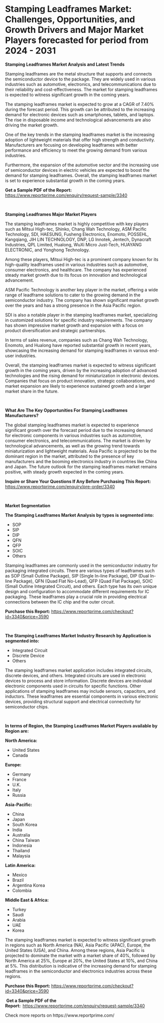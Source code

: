 <p><h1>Stamping Leadframes Market: Challenges, Opportunities, and Growth Drivers and Major Market Players forecasted for period from 2024 - 2031</h1></p><p><strong>Stamping Leadframes Market Analysis and Latest Trends</strong></p>
<p><p>Stamping leadframes are the metal structure that supports and connects the semiconductor device to the package. They are widely used in various industries such as automotive, electronics, and telecommunications due to their reliability and cost-effectiveness. The market for stamping leadframes is expected to witness significant growth in the coming years.</p><p>The stamping leadframes market is expected to grow at a CAGR of 7.40% during the forecast period. This growth can be attributed to the increasing demand for electronic devices such as smartphones, tablets, and laptops. The rise in disposable income and technological advancements are also driving the market growth.</p><p>One of the key trends in the stamping leadframes market is the increasing adoption of lightweight materials that offer high strength and conductivity. Manufacturers are focusing on developing leadframes with better performance and efficiency to meet the growing demand from various industries.</p><p>Furthermore, the expansion of the automotive sector and the increasing use of semiconductor devices in electric vehicles are expected to boost the demand for stamping leadframes. Overall, the stamping leadframes market is set to experience substantial growth in the coming years.</p></p>
<p><strong>Get a Sample PDF of the Report:&nbsp;</strong> <a href="https://www.reportprime.com/enquiry/request-sample/3340">https://www.reportprime.com/enquiry/request-sample/3340</a></p>
<p>&nbsp;</p>
<p><strong>Stamping Leadframes Major Market Players</strong></p>
<p><p>The stamping leadframes market is highly competitive with key players such as Mitsui High-tec, Shinko, Chang Wah Technology, ASM Pacific Technology, SDI, HAESUNG, Fusheng Electronics, Enomoto, POSSEHL, Kangqiang, JIH LIN TECHNOLOGY, DNP, LG Innotek, Jentech, Dynacraft Industries, QPL Limited, Hualong, WuXi Micro Just-Tech, HUAYANG ELECTRONIC, and Yonghong Technology.</p><p>Among these players, Mitsui High-tec is a prominent company known for its high-quality leadframes used in various industries such as automotive, consumer electronics, and healthcare. The company has experienced steady market growth due to its focus on innovation and technological advancement.</p><p>ASM Pacific Technology is another key player in the market, offering a wide range of leadframe solutions to cater to the growing demand in the semiconductor industry. The company has shown significant market growth over the years and has a strong presence in the Asia Pacific region.</p><p>SDI is also a notable player in the stamping leadframes market, specializing in customized solutions for specific industry requirements. The company has shown impressive market growth and expansion with a focus on product diversification and strategic partnerships.</p><p>In terms of sales revenue, companies such as Chang Wah Technology, Enomoto, and Hualong have reported substantial growth in recent years, showcasing the increasing demand for stamping leadframes in various end-user industries.</p><p>Overall, the stamping leadframes market is expected to witness significant growth in the coming years, driven by the increasing adoption of advanced technologies and the rising demand for miniaturization in electronic devices. Companies that focus on product innovation, strategic collaborations, and market expansion are likely to experience sustained growth and a larger market share in the future.</p></p>
<p>&nbsp;</p>
<p><strong>What Are The Key Opportunities For Stamping Leadframes Manufacturers?</strong></p>
<p><p>The global stamping leadframes market is expected to experience significant growth over the forecast period due to the increasing demand for electronic components in various industries such as automotive, consumer electronics, and telecommunications. The market is driven by technological advancements, as well as the growing trend towards miniaturization and lightweight materials. Asia Pacific is projected to be the dominant region in the market, attributed to the presence of key manufacturers and the booming electronics industry in countries like China and Japan. The future outlook for the stamping leadframes market remains positive, with steady growth expected in the coming years.</p></p>
<p><strong>Inquire or Share Your Questions If Any Before Purchasing This Report:</strong> <a href="https://www.reportprime.com/enquiry/pre-order/3340">https://www.reportprime.com/enquiry/pre-order/3340</a></p>
<p>&nbsp;</p>
<p><strong>Market Segmentation</strong></p>
<p><strong>The Stamping Leadframes Market Analysis by types is segmented into:</strong></p>
<p><ul><li>SOP</li><li>SIP</li><li>DIP</li><li>QFN</li><li>QFP</li><li>SOIC</li><li>Others</li></ul></p>
<p><p>Stamping leadframes are commonly used in the semiconductor industry for packaging integrated circuits. There are various types of leadframes such as SOP (Small Outline Package), SIP (Single In-line Package), DIP (Dual In-line Package), QFN (Quad Flat No-Lead), QFP (Quad Flat Package), SOIC (Small Outline Integrated Circuit), and others. Each type has its own unique design and configuration to accommodate different requirements for IC packaging. These leadframes play a crucial role in providing electrical connections between the IC chip and the outer circuit.</p></p>
<p><strong>Purchase this Report:&nbsp;</strong><a href="https://www.reportprime.com/checkout?id=3340&price=3590">https://www.reportprime.com/checkout?id=3340&price=3590</a></p>
<p>&nbsp;</p>
<p><strong>The Stamping Leadframes Market Industry Research by Application is segmented into:</strong></p>
<p><ul><li>Integrated Circuit</li><li>Discrete Device</li><li>Others</li></ul></p>
<p><p>The stamping leadframes market application includes integrated circuits, discrete devices, and others. Integrated circuits are used in electronic devices to process and store information. Discrete devices are individual electronic components used in circuits for specific functions. Other applications of stamping leadframes may include sensors, capacitors, and inductors. These leadframes are essential components in various electronic devices, providing structural support and electrical connectivity for semiconductor chips.</p></p>
<p>&nbsp;</p>
<p><strong>In terms of Region, the Stamping Leadframes Market Players available by Region are:</strong></p>
<p>
    <p> <strong> North America: </strong>
        <ul>
            <li>United States</li>
            <li>Canada</li>
        </ul>
        </p> 
    <p> <strong> Europe: </strong>
        <ul>
            <li>Germany</li>
            <li>France</li>
            <li>U.K.</li>
            <li>Italy</li>
            <li>Russia</li>
        </ul>
        </p> 
    <p> <strong> Asia-Pacific: </strong>
        <ul>
            <li>China</li>
            <li>Japan</li>
            <li>South Korea</li>
            <li>India</li>
            <li>Australia</li>
            <li>China Taiwan</li>
            <li>Indonesia</li>
            <li>Thailand</li>
            <li>Malaysia</li>
        </ul>
        </p> 
    <p> <strong> Latin America: </strong>
        <ul>
            <li>Mexico</li>
            <li>Brazil</li>
            <li>Argentina Korea</li>
            <li>Colombia</li>
        </ul>
        </p> 
    <p> <strong> Middle East & Africa: </strong>
        <ul>
            <li>Turkey</li>
            <li>Saudi</li>
            <li>Arabia</li>
            <li>UAE</li>
            <li>Korea</li>
        </ul>
    </p>
    </p>
<p><p>The stamping leadframes market is expected to witness significant growth in regions such as North America (NA), Asia Pacific (APAC), Europe, the United States (USA), and China. Among these regions, Asia Pacific is projected to dominate the market with a market share of 40%, followed by North America at 25%, Europe at 20%, the United States at 10%, and China at 5%. This distribution is indicative of the increasing demand for stamping leadframes in the semiconductor and electronics industries across these regions.</p></p>
<p><strong>Purchase this Report: </strong><a href="https://www.reportprime.com/checkout?id=3340&price=3590">https://www.reportprime.com/checkout?id=3340&price=3590</a></p>
<p>&nbsp;<strong>Get a Sample PDF of the Report:&nbsp;&nbsp;</strong><a href="https://www.reportprime.com/enquiry/request-sample/3340">https://www.reportprime.com/enquiry/request-sample/3340</a></p>
<p><strong></strong></p>
<p>Check more reports on https://www.reportprime.com/</p>